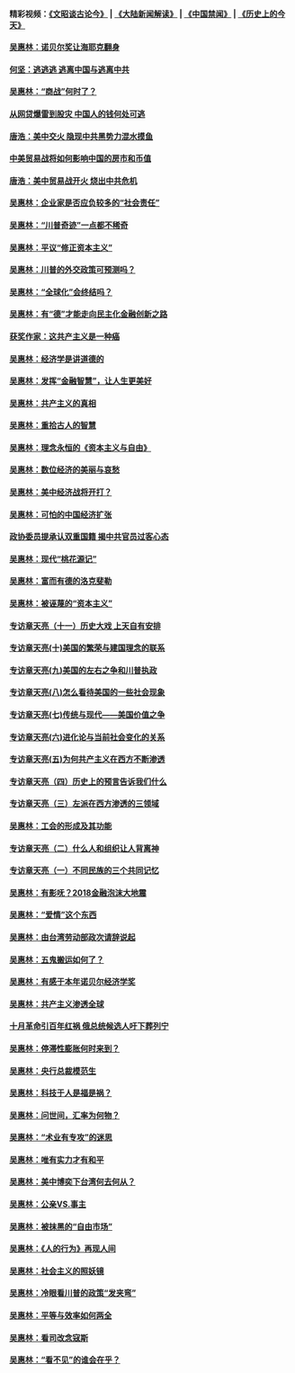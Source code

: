#### 精彩视频：[《文昭谈古论今》](https://github.com/gfw-breaker/wenzhao/blob/master/README.md?t=01181531) | [《大陆新闻解读》](https://github.com/gfw-breaker/ntdtv-comedy/blob/master/README.md?t=01181531) | [《中国禁闻》](https://github.com/gfw-breaker/ntdtv-news/blob/master/README.md?t=01181531) | [《历史上的今天》](https://github.com/gfw-breaker/today-in-history/blob/master/README.md?t=01181531) 

#### [吴惠林：诺贝尔奖让海耶克翻身](../pages/nsc423/n10890049.md?t=01181531) 

#### [何坚：逃逃逃 逃离中国与逃离中共](../pages/nsc423/n10592891.md?t=01181531) 

#### [吴惠林：“商战”何时了？](../pages/nsc423/n10573558.md?t=01181531) 

#### [从网贷爆雷到股灾 中国人的钱何处可逃](../pages/nsc423/n10572800.md?t=01181531) 

#### [唐浩：美中交火 隐现中共黑势力混水摸鱼](../pages/nsc423/n10544040.md?t=01181531) 

#### [中美贸易战将如何影响中国的房市和币值](../pages/nsc423/n10543697.md?t=01181531) 

#### [唐浩：美中贸易战开火 烧出中共危机](../pages/nsc423/n10540126.md?t=01181531) 

#### [吴惠林：企业家是否应负较多的“社会责任”](../pages/nsc423/n10535022.md?t=01181531) 

#### [吴惠林：“川普奇迹”一点都不稀奇](../pages/nsc423/n10512808.md?t=01181531) 

#### [吴惠林：平议“修正资本主义”](../pages/nsc423/n10495724.md?t=01181531) 

#### [吴惠林：川普的外交政策可预测吗？](../pages/nsc423/n10462387.md?t=01181531) 

#### [吴惠林：“全球化”会终结吗？](../pages/nsc423/n10452838.md?t=01181531) 

#### [吴惠林：有“德”才能走向民主化金融创新之路](../pages/nsc423/n10432292.md?t=01181531) 

#### [获奖作家：这共产主义是一种癌](../pages/nsc423/n10431541.md?t=01181531) 

#### [吴惠林：经济学是讲道德的](../pages/nsc423/n10398014.md?t=01181531) 

#### [吴惠林：发挥“金融智慧”，让人生更美好](../pages/nsc423/n10375019.md?t=01181531) 

#### [吴惠林：共产主义的真相](../pages/nsc423/n10351394.md?t=01181531) 

#### [吴惠林：重拾古人的智慧](../pages/nsc423/n10337691.md?t=01181531) 

#### [吴惠林：理念永恒的《资本主义与自由》](../pages/nsc423/n10316274.md?t=01181531) 

#### [吴惠林：数位经济的美丽与哀愁](../pages/nsc423/n10292946.md?t=01181531) 

#### [吴惠林：美中经济战将开打？](../pages/nsc423/n10258825.md?t=01181531) 

#### [吴惠林：可怕的中国经济扩张](../pages/nsc423/n10219147.md?t=01181531) 

#### [政协委员提承认双重国籍 揭中共官员过客心态](../pages/nsc423/n10208809.md?t=01181531) 

#### [吴惠林：现代“桃花源记”](../pages/nsc423/n10185234.md?t=01181531) 

#### [吴惠林：富而有德的洛克斐勒](../pages/nsc423/n10142264.md?t=01181531) 

#### [吴惠林：被诬蔑的“资本主义”](../pages/nsc423/n10124816.md?t=01181531) 

#### [专访章天亮（十一）历史大戏 上天自有安排](../pages/nsc423/n10094905.md?t=01181531) 

#### [专访章天亮(十)美国的繁荣与建国理念的联系](../pages/nsc423/n10094899.md?t=01181531) 

#### [专访章天亮(九)美国的左右之争和川普执政](../pages/nsc423/n10094889.md?t=01181531) 

#### [专访章天亮(八)怎么看待美国的一些社会现象](../pages/nsc423/n10094857.md?t=01181531) 

#### [专访章天亮(七)传统与现代——美国价值之争](../pages/nsc423/n10093140.md?t=01181531) 

#### [专访章天亮(六)进化论与当前社会变化的关系](../pages/nsc423/n10092036.md?t=01181531) 

#### [专访章天亮(五)为何共产主义在西方不断渗透](../pages/nsc423/n10083620.md?t=01181531) 

#### [专访章天亮（四）历史上的预言告诉我们什么](../pages/nsc423/n10083606.md?t=01181531) 

#### [专访章天亮（三）左派在西方渗透的三领域](../pages/nsc423/n10081115.md?t=01181531) 

#### [吴惠林：工会的形成及其功能](../pages/nsc423/n10080633.md?t=01181531) 

#### [专访章天亮（二）什么人和组织让人背离神](../pages/nsc423/n10076637.md?t=01181531) 

#### [专访章天亮（一）不同民族的三个共同记忆](../pages/nsc423/n10074188.md?t=01181531) 

#### [吴惠林：有影呒？2018金融泡沫大地震](../pages/nsc423/n10040534.md?t=01181531) 

#### [吴惠林：“爱情”这个东西](../pages/nsc423/n10019423.md?t=01181531) 

#### [吴惠林：由台湾劳动部政次请辞说起](../pages/nsc423/n9979679.md?t=01181531) 

#### [吴惠林：五鬼搬运如何了？](../pages/nsc423/n9925338.md?t=01181531) 

#### [吴惠林：有感于本年诺贝尔经济学奖](../pages/nsc423/n9871883.md?t=01181531) 

#### [吴惠林：共产主义渗透全球](../pages/nsc423/n9812748.md?t=01181531) 

#### [十月革命引百年红祸 俄总统候选人吁下葬列宁](../pages/nsc423/n9810182.md?t=01181531) 

#### [吴惠林：停滞性膨胀何时来到？](../pages/nsc423/n9764136.md?t=01181531) 

#### [吴惠林：央行总裁模范生](../pages/nsc423/n9728134.md?t=01181531) 

#### [吴惠林：科技于人是福是祸？](../pages/nsc423/n9672982.md?t=01181531) 

#### [吴惠林：问世间，汇率为何物？](../pages/nsc423/n9621788.md?t=01181531) 

#### [吴惠林：“术业有专攻”的迷思](../pages/nsc423/n9580363.md?t=01181531) 

#### [吴惠林：唯有实力才有和平](../pages/nsc423/n9529599.md?t=01181531) 

#### [吴惠林：美中博奕下台湾何去何从？](../pages/nsc423/n9483598.md?t=01181531) 

#### [吴惠林：公亲VS.事主](../pages/nsc423/n9425637.md?t=01181531) 

#### [吴惠林：被抹黑的“自由市场”](../pages/nsc423/n9351545.md?t=01181531) 

#### [吴惠林：《人的行为》再现人间](../pages/nsc423/n9296339.md?t=01181531) 

#### [吴惠林：社会主义的照妖镜](../pages/nsc423/n9243460.md?t=01181531) 

#### [吴惠林：冷眼看川普的政策“发夹弯”](../pages/nsc423/n9120684.md?t=01181531) 

#### [吴惠林：平等与效率如何两全](../pages/nsc423/n9075430.md?t=01181531) 

#### [吴惠林：看司改念寇斯](../pages/nsc423/n9024915.md?t=01181531) 

#### [吴惠林：“看不见”的谁会在乎？](../pages/nsc423/n8977488.md?t=01181531) 

